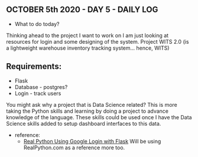 ## OCTOBER 5th 2020 - DAY 5 - DAILY LOG ##

* What to do today?

Thinking ahead to the project I want to work on I am just looking at resources for login and some designing of the system.
Project WITS 2.0 (is a lightweight warehouse inventory tracking system... hence, WITS)

## Requirements: ##

* Flask
* Database - postgres?
* Login - track users

You might ask why a project that is Data Science related? This is more taking the Python skills and learning by doing a project to advance knowledge of the language. These skills could be used once I have the Data Science skills added to setup dashboard interfaces to this data.


* reference: 
    * [Real Python Using Google Login with Flask](https://realpython.com/lessons/google-login-flask-overview/)
    Will be using RealPython.com as a reference more too.


